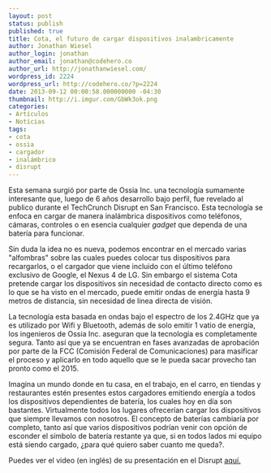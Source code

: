 ```yaml
---
layout: post
status: publish
published: true
title: Cota, el futuro de cargar dispositivos inalambricamente
author: Jonathan Wiesel
author_login: jonathan
author_email: jonathan@codehero.co
author_url: http://jonathanwiesel.com/
wordpress_id: 2224
wordpress_url: http://codehero.co/?p=2224
date: 2013-09-12 00:00:58.000000000 -04:30
thumbnail: http://i.imgur.com/GbWk3ok.png
categories:
- Artículos
- Notícias
tags:
- cota
- ossia
- cargador
- inalámbrico
- disrupt
---
```

<p>Esta semana surgió por parte de Ossia Inc. una tecnología sumamente interesante que, luego de 6 años desarrollo bajo perfil, fue revelado al publico durante el TechCrunch Disrupt en San Francisco. Esta tecnología se enfoca en cargar de manera inalámbrica dispositivos como teléfonos, cámaras, controles o en esencia cualquier <em>gadget</em> que dependa de una batería para funcionar.</p>

<p>Sin duda la idea no es nueva, podemos encontrar en el mercado varias "alfombras" sobre las cuales puedes colocar tus dispositivos para recargarlos, o el cargador que viene incluido con el último teléfono exclusivo de Google, el Nexus 4 de LG. Sin embargo el sistema Cota pretende cargar los dispositivos sin necesidad de contacto directo como es lo que se ha visto en el mercado, puede emitir ondas de energía hasta 9 metros de distancia, sin necesidad de linea directa de visión.</p>

<p>La tecnología esta basada en ondas bajo el espectro de los 2.4GHz que ya es utilizado por Wifi y Bluetooth, además de solo emitir 1 vatio de energía, los ingenieros de Ossia Inc. aseguran que la tecnología es completamente segura. Tanto así que ya se encuentran en fases avanzadas de aprobación por parte de la FCC (Comisión Federal de Comunicaciones) para masificar el proceso y aplicarlo en todo aquello que se le pueda sacar provecho tan pronto como el 2015.</p>

<p>Imagina un mundo donde en tu casa, en el trabajo, en el carro, en tiendas y restaurantes estén presentes estos cargadores emitiendo energía a todos los dispositivos dependientes de batería, los cuales hoy en día son bastantes. Virtualmente todos los lugares ofrecerían cargar los dispositivos que siempre llevamos con nosotros. El concepto de baterías cambiaría por completo, tanto así que varios dispositivos podrían venir con opción de esconder el símbolo de batería restante ya que, si en todos lados mi equipo está siendo cargado, ¿para qué quiero saber cuanto me queda?.</p>

<p>Puedes ver el video (en inglés) de su presentación en el Disrupt <a href="http://on.aol.com/video/cota-by-ossia-charges-your-devices-from-30ft-away-without-wires-517927532">aquí.</a></p>
